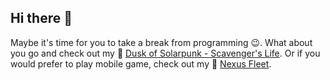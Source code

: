 ## Hi there 👋

Maybe it's time for you to take a break from programming 😉. What about you go and check out my 📖 [Dusk of Solarpunk - Scavenger's Life](https://ko-fi.com/s/cc281093ab). 
Or if you would prefer to play mobile game, check out my :ship: [Nexus Fleet](https://github.com/stefanak-michal/nexus-fleet-game).
